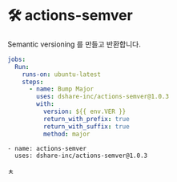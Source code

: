 # 🛠 actions-semver
Semantic versioning 를 만들고 반환합니다.

```yaml
jobs:
  Run:
    runs-on: ubuntu-latest
    steps:
      - name: Bump Major
        uses: dshare-inc/actions-semver@1.0.3
        with:
          version: ${{ env.VER }}
          return_with_prefix: true
          return_with_suffix: true 
          method: major
```

```
- name: actions-semver
  uses: dshare-inc/actions-semver@1.0.3
```
ㅊ
